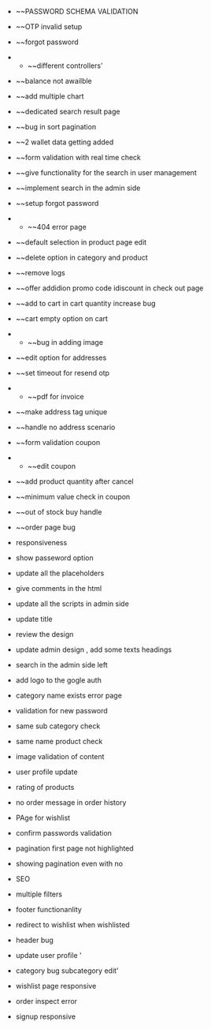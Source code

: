 - ~~PASSWORD SCHEMA VALIDATION
- ~~OTP invalid setup
- ~~forgot password
- - ~~different controllers'
- ~~balance not awailble 
- ~~add multiple chart
- ~~dedicated search result page
- ~~bug in sort pagination
- ~~2 wallet data getting added
- ~~form validation with real time check
- ~~give functionality for the search in user  management
- ~~implement search in the admin side
- ~~setup forgot password
- - ~~404 error page
- ~~default selection in product page edit
- ~~delete option in category and product
- ~~remove logs
- ~~offer addidion  promo code idiscount in check out page
- ~~add to cart in cart quantity increase bug
- ~~cart empty option on cart
- - ~~bug in adding image
- ~~edit option for addresses
- ~~set timeout for resend otp
- - ~~pdf for invoice
- ~~make address tag unique
- ~~handle no address scenario
- ~~form validation coupon
- - ~~edit coupon
- ~~add product quantity after cancel
- ~~minimum value check in coupon
- ~~out of stock buy handle
- ~~order page bug



- responsiveness
- show passeword option
- update all the placeholders
- give comments in the html
- update all the scripts in admin side
- update title
- review the design
- update admin design , add some texts headings
- search in the admin side left
- add logo to the gogle auth 
- category name exists error page
- validation for new password
- same sub category check
- same name product check
- image validation of content
- user profile update
- rating of products
- no order message in order history
- PAge for wishlist
- confirm passwords validation
- pagination first page not highlighted
- showing pagination even with no 
- SEO
- multiple filters
- footer functionanlity
- redirect to wishlist when wishlisted
- header bug
- update user profile '
- category bug subcategory edit'
- wishlist page responsive
- order inspect error
- signup responsive